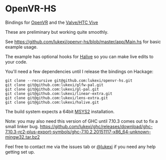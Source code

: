 # OpenVR-HS
Bindings for [OpenVR](https://github.com/ValveSoftware/openvr) and the [Valve/HTC Vive](http://store.steampowered.com/universe/vr)

These are preliminary but working quite smoothly.

See https://github.com/lukexi/openvr-hs/blob/master/app/Main.hs for basic example usage.

The example has optional hooks for [Halive](https://github.com/lukexi/halive) so you can make live edits to your code.

You'll need a few dependencies until I release the bindings on Hackage:
```
git clone --recursive git@github.com:lukexi/openvr-hs.git
git clone git@github.com:lukexi/glfw-pal.git
git clone git@github.com:lukexi/gl-pal.git
git clone git@github.com:lukexi/linear-extra.git
git clone git@github.com:lukexi/lens-extra.git
git clone git@github.com:lukexi/halive.git
```

The build system expects a 64bit [MSYS2](https://msys2.github.io) installation.

Note: you may also need this version of GHC until 7.10.3 comes out to fix a small linker bug.
https://github.com/lukexi/ghc/releases/download/ghc-7.10.3-rc2-plus-export-symbols/ghc-7.10.2.20151117-x86_64-unknown-mingw32.tar.bz2

Feel free to contact me via the issues tab or [@lukexi](http://twitter.com/lukexi) if you need any help getting set up.

